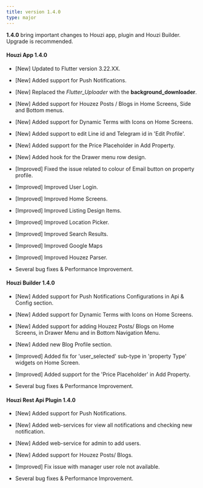 ```yaml
---
title: version 1.4.0
type: major
---
```


**1.4.0** bring important changes to Houzi app, plugin and Houzi Builder. Upgrade is recommended.

#### Houzi App 1.4.0

- [New] Updated to Flutter version 3.22.XX.
- [New] Added support for Push Notifications.
- [New] Replaced the *Flutter_Uploader* with the **background_downloader**.
- [New] Added support for Houzez Posts / Blogs in Home Screens, Side and Bottom menus.
- [New] Added support for Dynamic Terms with Icons on Home Screens.
- [New] Added support to edit Line id and Telegram id in 'Edit Profile'.
- [New] Added support for the Price Placeholder in Add Property.
- [New] Added hook for the Drawer menu row design.

- [Improved] Fixed the issue related to colour of Email button on property profile.
- [Improved] Improved User Login.
- [Improved] Improved Home Screens.
- [Improved] Improved Listing Design Items.
- [Improved] Improved Location Picker.
- [Improved] Improved Search Results.
- [Improved] Improved Google Maps
- [Improved] Improved Houzez Parser.
- Several bug fixes & Performance Improvement.

#### Houzi Builder 1.4.0

- [New] Added support for Push Notifications Configurations in Api & Config section.
- [New] Added support for Dynamic Terms with Icons on Home Screens.
- [New] Added support for adding Houzez Posts/ Blogs on Home Screens, in Drawer Menu and in Bottom Navigation Menu.
- [New] Added new Blog Profile section.

- [Improved] Added fix for 'user_selected' sub-type in 'property Type' widgets on Home Screen.
- [Improved] Added support for the 'Price Placeholder' in Add Property.
- Several bug fixes & Performance Improvement.

#### Houzi Rest Api Plugin 1.4.0

- [New] Added support for Push Notifications.
- [New] Added web-services for view all notifications and checking new notification.
- [New] Added web-service for admin to add users.
- [New] Added support for Houzez Posts/ Blogs.

- [Improved] Fix issue with manager user role not available.
- Several bug fixes & Performance Improvement.